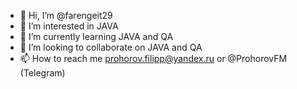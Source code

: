 - 👋 Hi, I’m @farengeit29
- 👀 I’m interested in JAVA
- 🌱 I’m currently learning JAVA and QA
- 💞️ I’m looking to collaborate on JAVA and QA
- 📫 How to reach me prohorov.filipp@yandex.ru or @ProhorovFM (Telegram)

<!---
farengeit29/farengeit29 is a ✨ special ✨ repository because its `README.md` (this file) appears on your GitHub profile.
You can click the Preview link to take a look at your changes.
--->
